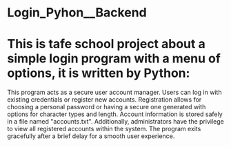 # Login_Pyhon__Backend
# This is tafe school project about a simple login program with a menu of options, it is written by Python: 
This program acts as a secure user account manager. Users can log in with existing credentials or register new accounts. Registration allows for choosing a personal password or having a secure one generated with options for character types and length. Account information is stored safely in a file named "accounts.txt". Additionally, administrators have the privilege to view all registered accounts within the system. The program exits gracefully after a brief delay for a smooth user experience.
